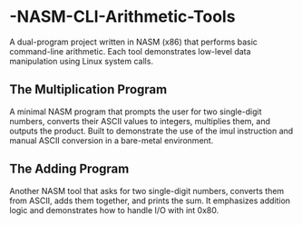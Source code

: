 # -NASM-CLI-Arithmetic-Tools
A dual-program project written in NASM (x86) that performs basic command-line arithmetic. Each tool demonstrates low-level data manipulation using Linux system calls.
## The Multiplication Program
A minimal NASM program that prompts the user for two single-digit numbers, converts their ASCII values to integers, multiplies them, and outputs the product. Built to demonstrate the use of the imul instruction and manual ASCII conversion in a bare-metal environment.

## The Adding Program
Another NASM tool that asks for two single-digit numbers, converts them from ASCII, adds them together, and prints the sum. It emphasizes addition logic and demonstrates how to handle I/O with int 0x80.
